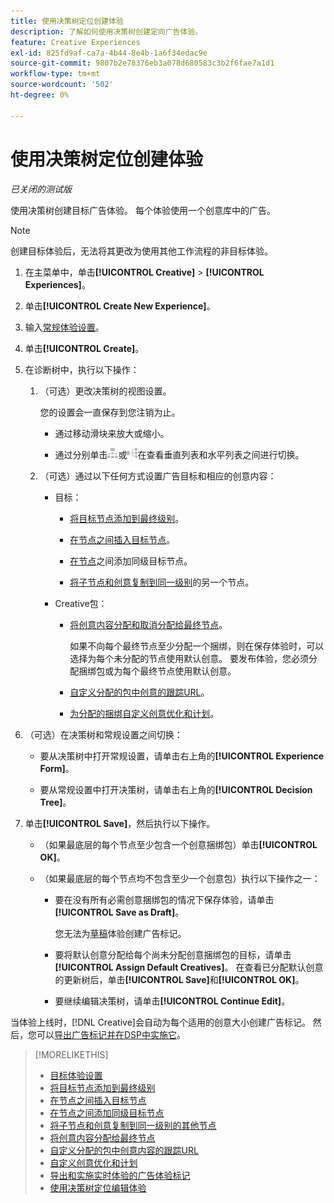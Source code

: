 ```yaml
---
title: 使用决策树定位创建体验
description: 了解如何使用决策树创建定向广告体验。
feature: Creative Experiences
exl-id: 825fd9af-ca7a-4b44-8e4b-1a6f34edac9e
source-git-commit: 9807b2e78376eb3a078d680583c3b2f6fae7a1d1
workflow-type: tm+mt
source-wordcount: '502'
ht-degree: 0%

---
```


# 使用决策树定位创建体验

*已关闭的测试版*

使用决策树创建目标广告体验。 每个体验使用一个创意库中的广告。

>[!NOTE]
>
> 创建目标体验后，无法将其更改为使用其他工作流程的非目标体验。

1. 在主菜单中，单击&#x200B;**[!UICONTROL Creative]** > **[!UICONTROL Experiences]**。

1. 单击&#x200B;**[!UICONTROL Create New Experience]**。

1. 输入[常规体验设置](experience-settings-targeting.md)。

1. 单击&#x200B;**[!UICONTROL Create]**。

1. 在诊断树中，执行以下操作：

   1. （可选）更改决策树的视图设置。

      您的设置会一直保存到您注销为止。

      * 通过移动滑块来放大或缩小。

      * 通过分别单击![作为垂直树查看](/help/creative/assets/tree-vertical.png "作为垂直树查看")或![以水平树状结构查看](/help/creative/assets/tree-horizontal.png "以水平树状结构查看")在查看垂直列表和水平列表之间进行切换。

   1. （可选）通过以下任何方式设置广告目标和相应的创意内容：

      * 目标：

         * [将目标节点添加到最终级别](experience-target-node-add-final.md)。

         * [在节点之间插入目标节点](experience-target-node-add-inner.md)。

         * [在节点](experience-target-node-add-sibling.md)之间添加同级目标节点。

         * [将子节点和创意复制到同一级别](experience-target-node-copy.md)的另一个节点。

      * Creative包：

         * [将创意内容分配和取消分配给最终节点](experience-assign-creative-bundles.md)。

           如果不向每个最终节点至少分配一个捆绑，则在保存体验时，可以选择为每个未分配的节点使用默认创意。 要发布体验，您必须分配捆绑包或为每个最终节点使用默认创意。

         * [自定义分配的包中创意的跟踪URL](experience-tracking-urls-targeting.md)。

         * [为分配的捆绑自定义创意优化和计划](experience-optimization-scheduling-targeting.md)。

1. （可选）在决策树和常规设置之间切换：

   * 要从决策树中打开常规设置，请单击右上角的&#x200B;**[!UICONTROL Experience Form]**。

   * 要从常规设置中打开决策树，请单击右上角的&#x200B;**[!UICONTROL Decision Tree]**。

1. 单击&#x200B;**[!UICONTROL Save]**，然后执行以下操作。

   * （如果最底层的每个节点至少包含一个创意捆绑包）单击&#x200B;**[!UICONTROL OK]**。

   * （如果最底层的每个节点均不包含至少一个创意包）执行以下操作之一：

      * 要在没有所有必需创意捆绑包的情况下保存体验，请单击&#x200B;**[!UICONTROL Save as Draft]**。

        您无法为[草稿](experience-about.md#experience-statuses)体验创建广告标记。

      * 要将默认创意分配给每个尚未分配创意捆绑包的目标，请单击&#x200B;**[!UICONTROL Assign Default Creatives]**。 在查看已分配默认创意的更新树后，单击&#x200B;**[!UICONTROL Save]**&#x200B;和&#x200B;**[!UICONTROL OK]**。

      * 要继续编辑决策树，请单击&#x200B;**[!UICONTROL Continue Edit]**。

当体验上线时，[!DNL Creative]会自动为每个适用的创意大小创建广告标记。 然后，您可以[导出广告标记并在DSP中实施它](/help/creative/experiences/experience-tag-export.md)。

>[!MORELIKETHIS]
>
>* [目标体验设置](experience-settings-targeting.md)
>* [将目标节点添加到最终级别](experience-target-node-add-final.md)
>* [在节点之间插入目标节点](experience-target-node-add-inner.md)
>* [在节点之间添加同级目标节点](experience-target-node-add-sibling.md)
>* [将子节点和创意复制到同一级别的其他节点](experience-target-node-copy.md)
>* [将创意内容分配给最终节点](experience-assign-creative-bundles.md)
>* [自定义分配的包中创意内容的跟踪URL](experience-tracking-urls-targeting.md)
>* [自定义创意优化和计划](experience-optimization-scheduling-targeting.md)
>* [导出和实施实时体验的广告体验标记](/help/creative/experiences/experience-tag-export.md)
>* [使用决策树定位编辑体验](experience-edit-targeting.md)
